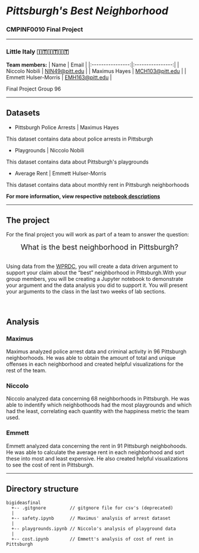 # _Pittsburgh's Best Neighborhood_
### CMPINF0010 Final Project

---

### Little Italy 🇮🇹🇮🇹🇮🇹

**Team members:**
| Name         | Email     |
|:----------------:|:----------------:|
| Niccolo Nobili       | NIN49@pitt.edu  |
| Maximus Hayes        | MCH103@pitt.edu |
| Emmett Hulser-Morris | EMH163@pitt.edu |

Final Project Group 96

---

## Datasets

- Pittsburgh Police Arrests | Maximus Hayes

This dataset contains data about police arrests in Pittsburgh

- Playgrounds | Niccolo Nobili

This dataset contains data about Pittsburgh's playgrounds

- Average Rent | Emmett Hulser-Morris

This dataset contains data about monthly rent in Pittsburgh neighborhoods

**For more information, view respective [notebook descriptions](#analysis)**

---

## The project

For the final project you will work as part of a team to answer the question:

<div align='center' style='font-size:20px;'><italic>What is the best neighborhood in Pittsburgh?</italic></div>
<br />

Using data from the [WPRDC](http://www.wprdc.org), you will create a data driven argument to support your claim about the “best” neighborhood in Pittsburgh.With your group members, you will be creating a Jupyter notebook to demonstrate your argument and the data analysis you did to support it. You will present your arguments to the class in the last two weeks of lab sections.

<br />

## Analysis

### Maximus

Maximus analyzed police arrest data and criminal activity in 96 Pittsburgh neighborhoods. He was able to 
obtain the amount of total and unique offenses in each neighborhood and created helpful visualizations for
the rest of the team.

### Niccolo

Niccolo analyzed data concerning 68 neighborhoods in Pittsburgh. He was able to indentify which neighbothoods
had the most playgrounds and which had the least, correlating each quantity with the happiness metric the team used.

### Emmett

Emmett analyzed data concerning the rent in 91 Pittsburgh neighbohoods. He was able to calculate the average
rent in each neighborhood and sort these into most and least expensive. He also created helpful visualizations
to see the cost of rent in Pittsburgh.

---

## Directory structure

```
bigideasfinal
  +-- .gitgnore         // gitgnore file for csv's (deprecated)
  |
  +-- safety.ipynb      // Maximus' analysis of arrest dataset
  |
  +-- playgrounds.ipynb // Niccolo's analysis of playground data
  |
  +-- cost.ipynb        // Emmett's analysis of cost of rent in Pittsburgh
```